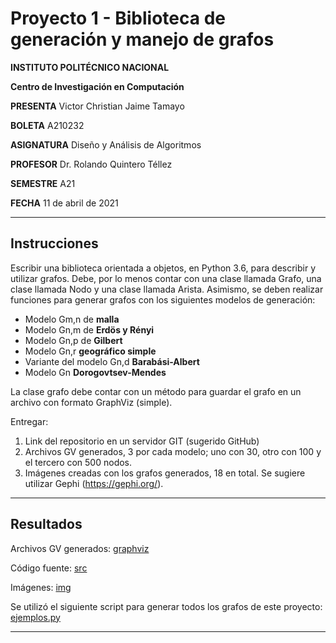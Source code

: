 # Proyecto 1 - Biblioteca de generación y manejo de grafos

**INSTITUTO POLITÉCNICO NACIONAL**

**Centro de Investigación en Computación**

**PRESENTA** Victor Christian Jaime Tamayo

**BOLETA** A210232

**ASIGNATURA** Diseño y Análisis de Algoritmos

**PROFESOR** Dr. Rolando Quintero Téllez

**SEMESTRE** A21

**FECHA** 11 de abril de 2021

---

## Instrucciones

Escribir una biblioteca orientada a objetos, en Python 3.6, para describir
y utilizar grafos. Debe, por lo menos contar con una clase llamada Grafo,
una clase llamada Nodo y una clase llamada Arista. Asimismo, se deben
realizar funciones para generar grafos con los siguientes modelos de
generación:

- Modelo Gm,n de **malla**
- Modelo Gn,m de **Erdös y Rényi**
- Modelo Gn,p de **Gilbert**
- Modelo Gn,r **geográfico simple**
- Variante del modelo Gn,d **Barabási-Albert**
- Modelo Gn **Dorogovtsev-Mendes**

La clase grafo debe contar con un método para guardar el grafo en un
archivo con formato GraphViz (simple).

Entregar:
1. Link del repositorio en un servidor GIT (sugerido GitHub)
2. Archivos GV generados, 3 por cada modelo; uno con 30, otro con
100 y el tercero con 500 nodos.
3. Imágenes creadas con los grafos generados, 18 en total. Se
sugiere utilizar Gephi (https://gephi.org/).

---

## Resultados

Archivos GV generados: [graphviz](/graphviz)

Código fuente: [src](/src)

Imágenes: [img](/img)

Se utilizó el siguiente script para generar todos los grafos de este proyecto: [ejemplos.py](/src/ejemplos.py)

---
